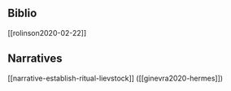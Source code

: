 ## Biblio
[[rolinson2020-02-22]]

## Narratives
[[narrative-establish-ritual-lievstock]] ([[ginevra2020-hermes]])